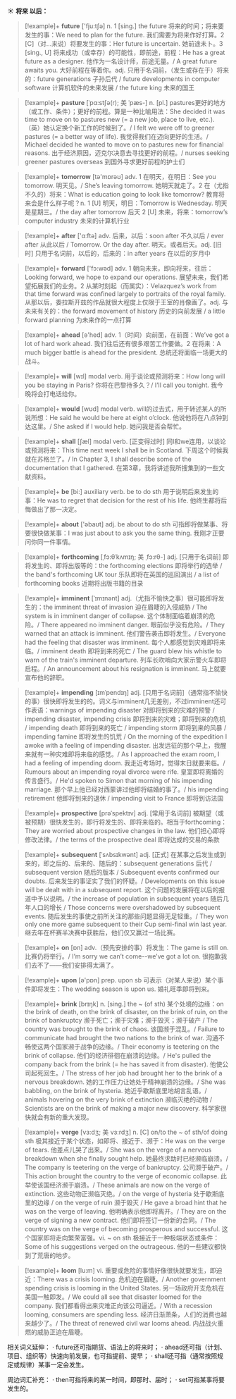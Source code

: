 ☀ <span class="category">**将来 以后：**</span>
>[!example]+ <span class="vocabulary">**future**</span> ['fju:tʃə] 
> <span class="definition">n. 1 [sing.] the future 将来的时间；将来要发生的事：</span>We need to plan for the future. 我们需要为将来作好打算。<span class="definition">2 [C]（对…来说）将要发生的事：</span>Her future is uncertain. 她前途未卜。<span class="definition">3 [sing., U] 将来成功（或幸存）的可能性，即前途，前程：</span>He has a great future as a designer. 他作为一名设计师，前途无量。/ A great future awaits you. 大好前程在等着你。<span class="definition">adj. 只用于名词前，（发生或存在于）将来的：</span>future generations 子孙后代 / future developments in computer software 计算机软件的未来发展 / the future king 未来的国王
           
>[!example]+ <span class="vocabulary">**pasture**</span> [ˈpɑ:stʃə(r); 美 ˈpæs-]
> <span class="definition">n. [pl.] pastures更好的地方（或工作、条件）；更好的前程。算是一种比喻用法：</span>She decided it was time to move on to pastures new (= a new job, place to live, etc.).（英）她认定换个新工作的时候到了。/ I felt we were off to greener pastures (= a better way of life). 我觉得我们在迈向更好的生活。/ Michael decided he wanted to move on to pastures new for financial reasons. 出于经济原因，迈克尔决意去寻找更好的前程。/ nurses seeking greener pastures overseas 到国外寻求更好前程的护士们

>[!example]+ <span class="vocabulary">**tomorrow**</span> [tə'mɒrəʊ] 
> <span class="definition">adv. 1 在明天，在明日：</span>See you tomorrow. 明天见。/ She’s leaving tomorrow. 她明天就走了。<span class="definition">2 在（尤指不久的）将来：</span>What is education going to look like tomorrow? 教育将来会是什么样子呢？<span class="definition">n. 1 [U] 明天，明日：</span>Tomorrow is Wednesday. 明天是星期三。/ the day after tomorrow 后天 <span class="definition">2 [U] 未来，将来：</span>tomorrow’s computer industry 未来的计算机行业

>[!example]+ <span class="vocabulary">**after**</span> ['ɑːftə] 
> <span class="definition">adv. 后来，以后：</span>soon after 不久以后 / ever after 从此以后 / Tomorrow. Or the day after. 明天。或者后天。<span class="definition">adj. [旧时] 只用于名词前，以后的，后来的：</span>in after years 在以后的岁月中

>[!example]+ <span class="vocabulary">**forward**</span> ['fɔ:wəd] 
> <span class="definition">adv. 1 朝向未来，即向将来，往后：</span>Looking forward, we hope to expand our operations. 展望未来，我们希望拓展我们的业务。<span class="definition">2 从某时刻起（而属实）：</span>Velazquez’s work from that time forward was confined largely to portraits of the royal family. 从那以后，委拉斯开兹的作品就很大程度上仅限于王室的肖像画了。<span class="definition">adj. 与未来有关的：</span>the forward movement of history 历史的向前发展 / a little forward planning 为未来作的一点打算

>[!example]+ <span class="vocabulary">**ahead**</span> [ə'hed] 
> <span class="definition">adv. 1（时间）向前面，在前面：</span>We’ve got a lot of hard work ahead. 我们往后还有很多艰苦工作要做。<span class="definition">2 在将来：</span>A much bigger battle is ahead for the president. 总统还将面临一场更大的战斗。

>[!example]+ <span class="vocabulary">**will**</span> [wɪl] 
> <span class="definition">modal verb. 用于谈论或预测将来：</span>How long will you be staying in Paris? 你将在巴黎待多久？/ I’ll call you tonight. 我今晚将会打电话给你。

>[!example]+ <span class="vocabulary">**would**</span> [wʊd] 
> <span class="definition">modal verb. will的过去式，用于转述某人的所说所想：</span>He said he would be here at eight o’clock. 他说他将在八点钟到达这里。/ She asked if I would help. 她问我是否会帮忙。

>[!example]+ <span class="vocabulary">**shall**</span> [ʃæl] 
> <span class="definition">modal verb. [正变得过时] 同I和we连用，以谈论或预测将来：</span>This time next week I shall be in Scotland. 下周这个时候我就在苏格兰了。/ In Chapter 3, I shall describe some of the documentation that I gathered. 在第3章，我将讲述我所搜集到的一些文献资料。

>[!example]+ <span class="vocabulary">**be**</span> [bi:] 
> <span class="definition">auxiliary verb. be to do sth 用于说明后来发生的事：</span>He was to regret that decision for the rest of his life. 他终生都将后悔做出了那一决定。

>[!example]+ <span class="vocabulary">**about**</span> ['əbaʊt] 
> <span class="definition">adj. be about to do sth 可指即将做某事、将要很快做某事：</span>I was just about to ask you the same thing. 我刚才正要问你同一件事情。
           
>[!example]+ <span class="vocabulary">**forthcoming**</span> [ˌfɔ:θˈkʌmɪŋ; 美 ˌfɔ:rθ-]
> <span class="definition">adj. [只用于名词前] 即将发生的、即将出版等的：</span>the forthcoming elections 即将举行的选举 / the band's forthcoming UK tour 乐队即将在英国的巡回演出 / a list of forthcoming books 近期将出版书籍的目录
           
>[!example]+ <span class="vocabulary">**imminent**</span> [ˈɪmɪnənt]
> <span class="definition">adj.（尤指不愉快之事）很可能即将发生的：</span>the imminent threat of invasion 迫在眉睫的入侵威胁 / The system is in imminent danger of collapse. 这个体制面临着崩溃的危险。/ There appeared no imminent danger. 眼前似乎没有危险。/ They warned that an attack is imminent. 他们警告袭击即将发生。/ Everyone had the feeling that disaster was imminent. 每个人都感觉到灾难即将来临。/ imminent death 即将到来的死亡 / The guard blew his whistle to warn of the train's imminent departure. 列车长吹哨向大家示警火车即将启程。/ An announcement about his resignation is imminent. 马上就要宣布他的辞职。

>[!example]+ <span class="vocabulary">**impending**</span> [ɪmˈpendɪŋ]
> <span class="definition">adj. [只用于名词前]（通常指不愉快的事）很快即将发生的的。词义与imminent几无差别，不过imminent还可作表语：</span>warnings of impending disaster 对即将到来的灾难的预警 / impending disaster, impending crisis 即将到来的灾难；即将到来的危机 / impending death 即将到来的死亡 / impending storm 即将到来的风暴 / impending famine 即将发生的饥荒 / On the morning of the expedition I awoke with a feeling of impending disaster. 出发远征的那个早上，我醒来就有一种灾难即将来临的感觉。/ As I approached the exam room, I had a feeling of impending doom. 我走近考场时，觉得末日就要来临。/ Rumours about an impending royal divorce were rife. 皇室即将离婚的传言盛行。/ He'd spoken to Simon that morning of his impending marriage. 那个早上他已经对西蒙讲过他即将结婚的事了。/ his impending retirement 他即将到来的退休 / impending visit to France 即将到访法国
           
>[!example]+ <span class="vocabulary">**prospective**</span> [prəˈspektɪv]
> <span class="definition">adj. [常用于名词前] 被期望（或被预期）很快发生的，即行将发生的、即将来临的。相当于forthcoming：</span>They are worried about prospective changes in the law. 他们担心即将修改法律。/ the terms of the prospective deal 即将达成的交易的条款
           
>[!example]+ <span class="vocabulary">**subsequent**</span> [ˈsʌbsɪkwənt]
> <span class="definition">adj. [正式] 在某事之后发生或到来的，即之后的、后来的、随后的：</span>subsequent generations 后代 / subsequent version 随后的版本 / Subsequent events confirmed our doubts. 后来发生的事证实了我们的怀疑。/ Developments on this issue will be dealt with in a subsequent report. 这个问题的发展将在以后的报道中予以说明。/ the increase of population in subsequent years 随后几年人口的增长 / Those concerns were overshadowed by subsequent events. 随后发生的事使之前所关注的那些问题显得无足轻重。/ They won only one more game subsequent to their Cup semi-final win last year. 继去年在杯赛半决赛中获胜后，他们仅又赢过一场比赛。

>[!example]+ <span class="vocabulary">**on**</span> [ɒn] 
> <span class="definition">adv.（预先安排的事）将发生：</span>The game is still on. 比赛仍将举行。/ I’m sorry we can’t come--we’ve got a lot on. 很抱歉我们去不了——我们安排得太满了。

>[!example]+ <span class="vocabulary">**upon**</span> [ə'pɒn] 
> <span class="definition">prep. upon sb 可表示（对某人来说）某个事件即将发生：</span>The wedding season is upon us. 婚礼旺季即将到来。
           
>[!example]+ <span class="vocabulary">**brink**</span> [brɪŋk]
> <span class="definition">n. [sing.] the ~ (of sth) 某个处境的边缘：</span>on the brink of death, on the brink of disaster, on the brink of ruin, on the brink of bankruptcy 濒于死亡；濒于灾难；濒于毁灭；濒于破产 / The country was brought to the brink of chaos. 该国濒于混乱。/ Failure to communicate had brought the two nations to the brink of war. 沟通不畅使这两个国家濒于战争的边缘。/ Their economy is teetering on the brink of collapse. 他们的经济徘徊在崩溃的边缘。/ He's pulled the company back from the brink (= he has saved it from disaster). 他使公司起死回生。/ The stress of her job had brought her to the brink of a nervous breakdown. 她的工作压力让她处于精神崩溃的边缘。/ She was babbling, on the brink of hysteria. 她近乎歇斯底里地胡言乱语。/ animals hovering on the very brink of extinction 濒临灭绝的动物 / Scientists are on the brink of making a major new discovery. 科学家很快就会有新的重大发现。           

>[!example]+ <span class="vocabulary">**verge**</span> [vɜ:dʒ; 美 vɜ:rdʒ]
> <span class="definition">n. [C] on/to the ~ of sth/of doing sth 极其接近于某个状态，如即将、接近于、濒于：</span>He was on the verge of tears. 他差点儿哭了出来。/ She was on the verge of a nervous breakdown when she finally sought help. 她最终求助时已经濒临崩溃。/ The company is teetering on the verge of bankruptcy. 公司濒于破产。/ This action brought the country to the verge of economic collapse. 此举使该国经济濒于崩溃。/ These animals are now on the verge of extinction. 这些动物正濒临灭绝。/ on the verge of hysteria 处于歇斯底里的边缘 / on the verge of ruin 濒于毁灭 / He gave a broad hint that he was on the verge of leaving. 他明确表示他即将离开。/ They are on the verge of signing a new contract. 他们即将签订一份新的合同。/ The country was on the verge of becoming prosperous and successful. 这个国家即将走向繁荣富强。<span class="definition">vi. ~ on sth 极接近于一种极端状态或条件：</span>Some of his suggestions verged on the outrageous. 他的一些建议都快到了荒唐的地步。
           
>[!example]+ <span class="vocabulary">**loom**</span> [lu:m]
> <span class="definition">vi. 重要或危险的事情好像很快就要发生，即迫近：</span>There was a crisis looming. 危机迫在眉睫。/ Another government spending crisis is looming in the United States. 另一场政府开支危机在美国一触即发。/ We could all see that disaster loomed for the company. 我们都看得出来灾难正向该公司逼近。/ With a recession looming, consumers are spending less. 经济日渐萧条，人们的消费也越来越少了。/ The threat of renewed civil war looms ahead. 内战战火重燃的威胁正迫在眉睫。

相关词义延伸：
· future还可指期货、语法上的将来时；
· ahead还可指（计划、项目、组织等）快速向前发展，也可指提前、提早；
· shall还可指（通常按照规定或规律）某事一定会发生。

周边词汇补充：
· then可指将来的某一时间，即那时、届时；
· set可指某事将要发生的。


